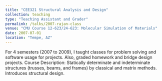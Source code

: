 ```yaml
---
title: "CEE321 Structural Analysis and Design"
collection: teaching
type: "Teaching Assistant and Grader"
permalink: /talks/2007-rajan-class
venue: "CMU Course 12-623/24-623: Molecular Simulation of Materials"
date: 2007-07-01
location: "Tempe, AZ"
---
```


For 4 semesters (2007 to 2009), I taught classes for problem solving and software usage for projects. Also, graded homework and bridge design projects. Course Description: Statically determinate and indeterminate structures (trusses, beams, and frames) by classical and matrix methods. Introduces structural design.

